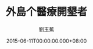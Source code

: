 ---
issue: 125
title: 外島个醫療開墾者
author: 劉玉蕉
language: 大埔
date: 2015-06-11T00:00:00.000+08:00
topic: 人物
difficulty: 2
wikidata: Q98095959
wikidata_link: https://www.wikidata.org/wiki/Q98095959
---